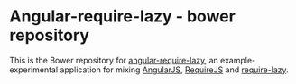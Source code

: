 Angular-require-lazy - bower repository
=======================================

This is the Bower repository for [angular-require-lazy](https://github.com/nikospara/angular-require-lazy),
an example-experimental application for mixing [AngularJS](http://angularjs.org/), [RequireJS](http://requirejs.org/)
and [require-lazy](https://github.com/nikospara/require-lazy).
